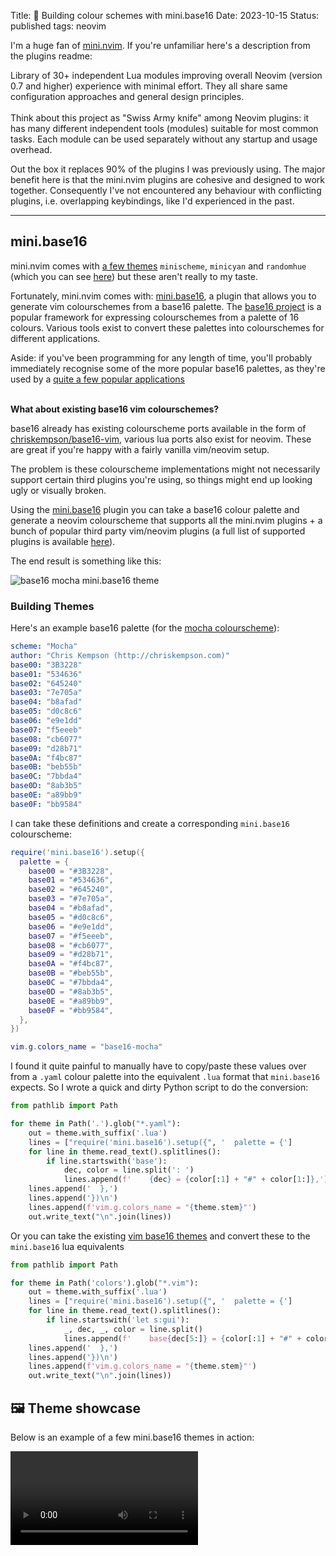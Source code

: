 Title: 🎨 Building colour schemes with mini.base16
Date: 2023-10-15
Status: published
tags: neovim

I'm a huge fan of [mini.nvim](https://github.com/echasnovski/mini.nvim). If you're unfamiliar here's a description from the plugins readme:

<div class="alert alert-info">
Library of 30+ independent Lua modules improving overall Neovim (version 0.7 and higher) experience with minimal effort. They all share same configuration approaches and general design principles.
<br>
<br>
Think about this project as "Swiss Army knife" among Neovim plugins: it has many different independent tools (modules) suitable for most common tasks. Each module can be used separately without any startup and usage overhead.
</div>

Out the box it replaces 90% of the plugins I was previously using. The major
benefit here is that the mini.nvim plugins are cohesive and designed to work
together. Consequently I've not encountered any behaviour with conflicting
plugins, i.e. overlapping keybindings, like I'd experienced in the past.

---

## mini.base16

mini.nvim comes with [a few
themes](https://github.com/echasnovski/mini.nvim#plugin-colorschemes)
`minischeme`, `minicyan` and `randomhue` (which you can see
[here](https://github.com/echasnovski/mini.nvim/blob/main/readmes/mini-base16.md#demo))
but these aren't really to my taste.

Fortunately, mini.nvim comes with:
[mini.base16](https://github.com/echasnovski/mini.base16), a plugin that allows
you to generate vim colourschemes from a base16 palette. The [base16
project](https://github.com/chriskempson/base16) is a popular framework for
expressing colourschemes from a palette of 16 colours. Various tools exist to
convert these palettes into colourschemes for different applications.

<div class="alert alert-warning fst-italic">
Aside: if you've been programming for
any length of time, you'll probably immediately recognise some of the more
popular base16 palettes, as they're used by a <a class="alert-link fw-normal" href="https://github.com/chriskempson/base16#used-by">quite a few popular applications</a>
</div>

<br>

**What about existing base16 vim colourschemes?**

base16 already has existing colourscheme ports available in the form of
[chriskempson/base16-vim](https://github.com/chriskempson/base16-vim), various
lua ports also exist for neovim. These are great if you're happy with a fairly
vanilla vim/neovim setup.

The problem is these colourscheme implementations might not necessarily support
certain third plugins you're using, so things might end up looking ugly or
visually broken.

Using the [mini.base16](https://github.com/echasnovski/mini.base16) plugin you
can take a base16 colour palette and generate a neovim colourscheme that
supports all the mini.nvim plugins + a bunch of popular third party vim/neovim
plugins (a full list of supported plugins is available
[here](https://github.com/echasnovski/mini.nvim/blob/main/readmes/mini-base16.md#features)).

The end result is something like this:

<img src="{static}/images/base16-mocha.png" class="img-fluid rounded mx-auto d-block" alt="base16 mocha mini.base16 theme">


### Building Themes

Here's an example base16 palette (for the [mocha colourscheme](https://github.com/chriskempson/base16-default-schemes/blob/master/mocha.yaml)):

```yaml
scheme: "Mocha"
author: "Chris Kempson (http://chriskempson.com)"
base00: "3B3228"
base01: "534636"
base02: "645240"
base03: "7e705a"
base04: "b8afad"
base05: "d0c8c6"
base06: "e9e1dd"
base07: "f5eeeb"
base08: "cb6077"
base09: "d28b71"
base0A: "f4bc87"
base0B: "beb55b"
base0C: "7bbda4"
base0D: "8ab3b5"
base0E: "a89bb9"
base0F: "bb9584"
```

I can take these definitions and create a corresponding `mini.base16` colourscheme:

```lua
require('mini.base16').setup({
  palette = {
    base00 = "#3B3228",
    base01 = "#534636",
    base02 = "#645240",
    base03 = "#7e705a",
    base04 = "#b8afad",
    base05 = "#d0c8c6",
    base06 = "#e9e1dd",
    base07 = "#f5eeeb",
    base08 = "#cb6077",
    base09 = "#d28b71",
    base0A = "#f4bc87",
    base0B = "#beb55b",
    base0C = "#7bbda4",
    base0D = "#8ab3b5",
    base0E = "#a89bb9",
    base0F = "#bb9584",
  },
})

vim.g.colors_name = "base16-mocha"
```

I found it quite painful to manually have to copy/paste these values over from
a `.yaml` colour palette into the equivalent `.lua` format that `mini.base16`
expects. So I wrote a quick and dirty Python script to do the conversion:

```python
from pathlib import Path

for theme in Path('.').glob("*.yaml"):
    out = theme.with_suffix('.lua')
    lines = ["require('mini.base16').setup({", '  palette = {']
    for line in theme.read_text().splitlines():
        if line.startswith('base'):
            dec, color = line.split(': ')
            lines.append(f'    {dec} = {color[:1] + "#" + color[1:]},')
    lines.append('  },')
    lines.append('})\n')
    lines.append(f'vim.g.colors_name = "{theme.stem}"')
    out.write_text("\n".join(lines))
```

Or you can take the existing [vim base16 themes]() and convert these to the `mini.base16` lua equivalents

```python
from pathlib import Path

for theme in Path('colors').glob("*.vim"):
    out = theme.with_suffix('.lua')
    lines = ["require('mini.base16').setup({", '  palette = {']
    for line in theme.read_text().splitlines():
        if line.startswith('let s:gui'):
            _, dec, _, color = line.split()
            lines.append(f'    base{dec[5:]} = {color[:1] + "#" + color[1:]},')
    lines.append('  },')
    lines.append('})\n')
    lines.append(f'vim.g.colors_name = "{theme.stem}"')
    out.write_text("\n".join(lines))
```


## 🖼️ Theme showcase

Below is an example of a few mini.base16 themes in action:

<video class="w-100" controls>
    <source src="{static}/images/base16-themes.mp4">
</video>
